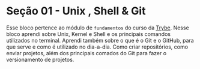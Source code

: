 # Seção 01 - Unix , Shell & Git

Esse bloco pertence ao módulo de `fundamentos` do curso da [Trybe](https://www.betrybe.com/). Nesse bloco aprendi sobre Unix, Kernel e Shell e os principais comandos utilizados no terminal. Aprendi também sobre o que é o Git e o GitHub, para que serve e como é utilizado no dia-a-dia. Como criar repositórios, como enviar projetos, além dos principais comados do Git para fazer o versionamento de projetos.

